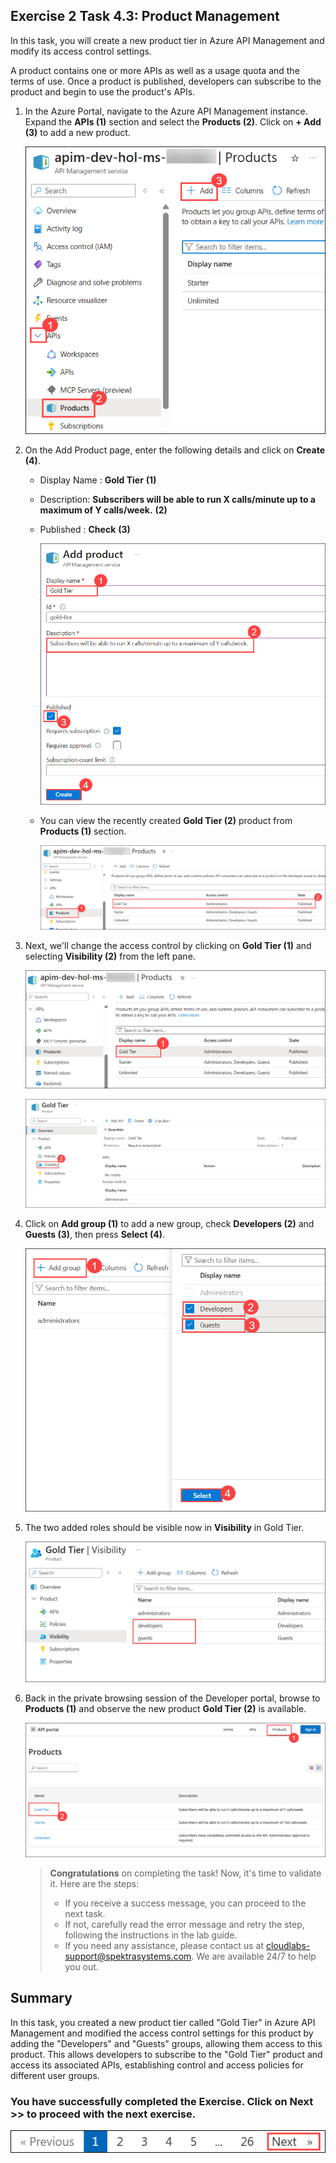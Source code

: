 ## Exercise 2 Task 4.3: Product Management

In this task, you will create a new product tier in Azure API Management and modify its access control settings.

A product contains one or more APIs as well as a usage quota and the terms of use. Once a product is published, developers can subscribe to the product and begin to use the product's APIs.

1. In the Azure Portal, navigate to the Azure API Management instance. Expand the **APIs (1)** section and select the **Products (2)**. Click on **+ Add (3)** to add a new product.

   ![APIM Products](media3/E2T4.3S1-0209.png)

1. On the Add Product page, enter the following details and click on **Create (4)**.

   - Display Name : **Gold Tier** **(1)**
   - Description: **Subscribers will be able to run X calls/minute up to a maximum of Y calls/week.** **(2)**
   - Published : **Check** **(3)**

     ![APIM Add Product](media3/p5t4.3p2.png)

   - You can view the recently created **Gold Tier (2)** product from **Products (1)** section.

      ![APIM Add Product](media3/P5-T5.1-S3a.png)

1. Next, we'll change the access control by clicking on **Gold Tier (1)** and selecting **Visibility (2)** from the left pane.

   ![APIM Add Product Access](media3/E2T4.3S3-0209.png)

   ![APIM Add Product Access](media3/p5t4.3p3.png)

1. Click on **Add group (1)** to add a new group, check **Developers (2)** and **Guests (3)**, then press **Select (4)**.

   ![APIM Add Product Access](media3/P5-T5.1-addgrpa.png)

1. The two added roles should be visible now in **Visibility** in Gold Tier.

     ![APIM Developer Portal Added Product](media3/p5t4.3p5.png)

1. Back in the private browsing session of the Developer portal, browse to **Products (1)** and observe the new product **Gold Tier (2)** is available.

   ![APIM Developer Portal Added Product](media3/E2T4.3S6-0209.png)

   > **Congratulations** on completing the task! Now, it's time to validate it. Here are the steps:
   > - If you receive a success message, you can proceed to the next task.
   > - If not, carefully read the error message and retry the step, following the instructions in the lab guide. 
   > - If you need any assistance, please contact us at cloudlabs-support@spektrasystems.com. We are available 24/7 to help you out.
   
      <validation step="8a9c8766-7111-4091-9f67-2fadaa51d74d" />

## Summary

In this task, you created a new product tier called "Gold Tier" in Azure API Management and modified the access control settings for this product by adding the "Developers" and "Guests" groups, allowing them access to this product. This allows developers to subscribe to the "Gold Tier" product and access its associated APIs, establishing control and access policies for different user groups.

### You have successfully completed the Exercise. Click on **Next >>** to proceed with the next exercise.

  ![](../gs/media/nextpagetab.png)